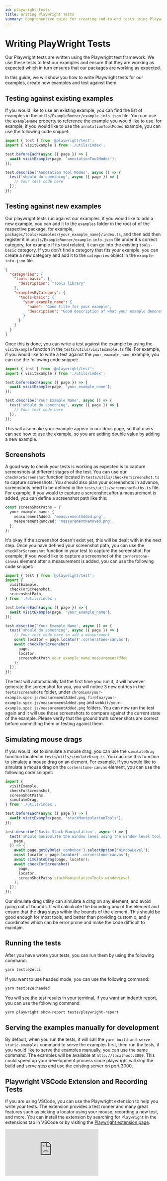 ```yaml
---
id: playwright-tests
title: Writing Playwright Tests
summary: Comprehensive guide for creating end-to-end tests using Playwright, including working with example pages, capturing screenshots for comparisons, and simulating user interactions
---
```


# Writing PlayWright Tests

Our Playwright tests are written using the Playwright test framework. We use these tests to test our examples and ensure that they are working as expected which in turn ensures that our packages are working as expected.

In this guide, we will show you how to write Playwright tests for our examples, create new examples and test against them.

## Testing against existing examples

If you would like to use an existing example, you can find the list of examples in the `utils/ExampleRunner/example-info.json` file. You can use the `exampleName` property to reference the example you would like to use. for example, if you would like to use the `annotationToolModes` example, you can use the following code snippet:

```ts
import { test } from '@playwright/test';
import { visitExample } from './utils/index';

test.beforeEach(async ({ page }) => {
  await visitExample(page, 'annotationToolModes');
});

test.describe('Annotation Tool Modes', async () => {
  test('should do something', async ({ page }) => {
    // Your test code here
  });
});
```

## Testing against new examples

Our playwright tests run against our examples, if you would like to add a new example, you can add it to the `examples` folder in the root of of the respective package, for example, `packages/tools/examples/{your_example_name}/index.ts`, and then add then register it in `utils/ExampleRunner/example-info.json` file under it's correct category, for example if its tool related, it can go into the existing `tools-basic` category. If you don't find a category that fits your example, you can create a new category and add it to the `categories` object in the `example-info.json` file.

```json
{
  "categories": {
    "tools-basic": {
      "description": "Tools library"
    },
    "examplesByCategory": {
      "tools-basic": {
        "your_example_name": {
          "name": "Good title for your example",
          "description": "Good description of what your example demonstrates"
        }
      }
    }
  }
}
```

Once this is done, you can write a test against the example by using the `visitExample` function in the `tests/utils/visitExample.ts` file. For example, if you would like to write a test against the `your_example_name` example, you can use the following code snippet:

```ts
import { test } from '@playwright/test';
import { visitExample } from './utils/index';

test.beforeEach(async ({ page }) => {
  await visitExample(page, 'your_example_name');
});

test.describe('Your Example Name', async () => {
  test('should do something', async ({ page }) => {
    // Your test code here
  });
});
```

This will also make your example appear in our docs page, so that users can see how to use the example, so you are adding double value by adding a new example.

## Screenshots

A good way to check your tests is working as expected is to capture screenshots at different stages of the test. You can use our `checkForScreenshot` function located in `tests/utils/checkForScreenshot.ts` to capture screenshots. You should also plan your screenshots in advance, screenshots need to be defined in the `tests/utils/screenshotPaths.ts` file. For example, if you would to capture a screenshot after a measurement is added, you can define a screenshot path like this:

```ts
const screenShotPaths = {
  your_example_name: {
    measurementAdded: 'measurementAdded.png',
    measurementRemoved: 'measurementRemoved.png',
  },
};
```

It's okay if the screenshot doesn't exist yet, this will be dealt with in the next step. Once you have defined your screenshot path, you can use the `checkForScreenshot` function in your test to capture the screenshot. For example, if you would like to capture a screenshot of the `cornerstone-canvas` element after a measurement is added, you can use the following code snippet:

```ts
import { test } from '@playwright/test';
import {
  visitExample,
  checkForScreenshot,
  screenshotPath,
} from './utils/index';

test.beforeEach(async ({ page }) => {
  await visitExample(page, 'your_example_name');
});

test.describe('Your Example Name', async () => {
  test('should do something', async ({ page }) => {
    // Your test code here to add a measurement
    const locator = page.locator('.cornerstone-canvas');
    await checkForScreenshot(
      page,
      locator,
      screenshotPath.your_example_name.measurementAdded
    );
  });
});
```

The test will automatically fail the first time you run it, it will however generate the screenshot for you, you will notice 3 new entries in the `tests/screenshots` folder, under `chromium/your-example.spec.js/measurementAdded.png`, `firefox/your-example.spec.js/measurementAdded.png` and `webkit/your-example.spec.js/measurementAdded.png` folders. You can now run the test again and it will use those screenshots to compare against the current state of the example. Please verify that the ground truth screenshots are correct before committing them or testing against them.

## Simulating mouse drags

If you would like to simulate a mouse drag, you can use the `simulateDrag` function located in `tests/utils/simulateDrag.ts`. You can use this function to simulate a mouse drag on an element. For example, if you would like to simulate a mouse drag on the `cornerstone-canvas` element, you can use the following code snippet:

```ts
import {
  visitExample,
  checkForScreenshot,
  screenShotPaths,
  simulateDrag,
} from './utils/index';

test.beforeEach(async ({ page }) => {
  await visitExample(page, 'stackManipulationTools');
});

test.describe('Basic Stack Manipulation', async () => {
  test('should manipulate the window level using the window level tool', async ({
    page,
  }) => {
    await page.getByRole('combobox').selectOption('WindowLevel');
    const locator = page.locator('.cornerstone-canvas');
    await simulateDrag(page, locator);
    await checkForScreenshot(
      page,
      locator,
      screenShotPaths.stackManipulationTools.windowLevel
    );
  });
});
```

Our simulate drag utility can simulate a drag on any element, and avoid going out of bounds. It will calculuate the bounding box of the element and ensure that the drag stays within the bounds of the element. This should be good enough for most tools, and better than providing custom x, and y coordinates which can be error prone and make the code difficult to maintain.

## Running the tests

After you have wrote your tests, you can run them by using the following command:

```bash
yarn test:e2e:ci
```

If you want to use headed mode, you can use the following command:

```bash
yarn test:e2e:headed
```

You will see the test results in your terminal, if you want an indepth report, you can use the following command:

```bash
yarn playwright show-report tests/playwright-report
```

## Serving the examples manually for development

By default, when you run the tests, it will call the `yarn build-and-serve-static-examples` command to serve the examples first, then run the tests, if you would like to serve the examples manually, you can use the same command. The examples will be available at `http://localhost:3000`. This could speed up your development process since playwright will skip the build and serve step and use the existing server on port 3000.

## Playwright VSCode Extension and Recording Tests

If you are using VSCode, you can use the Playwright extension to help you write your tests. The extension provides a test runner and many great features such as picking a locator using your mouse, recording a new test, and more. You can install the extension by searching for `Playwright` in the extensions tab in VSCode or by visiting the [Playwright extension page](https://marketplace.visualstudio.com/items?itemName=ms-playwright.playwright).

<div style={{padding:"56.25% 0 0 0", position:"relative"}}>
    <iframe src="https://player.vimeo.com/video/949208495?badge=0&amp;autopause=0&amp;player_id=0&amp;app_id=58479"
    frameBorder="0" allow="cross-origin-isolated" allowFullScreen style= {{ position:"absolute",top:0,left:0,width:"100%",height:"100%"}} title="Playwright Extension"></iframe>
</div>
